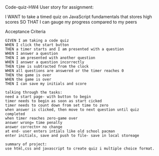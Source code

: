Code-quiz-HW4
User story for assignment:

I WANT to take a timed quiz on JavaScript fundamentals that stores high scores
SO THAT I can gauge my progress compared to my peers

Acceptance Criteria

```
GIVEN I am taking a code quiz
WHEN I click the start button
THEN a timer starts and I am presented with a question
WHEN I answer a question
THEN I am presented with another question
WHEN I answer a question incorrectly
THEN time is subtracted from the clock
WHEN all questions are answered or the timer reaches 0
THEN the game is over
WHEN the game is over
THEN I can save my initials and score

talking through the tasks:
need a start page- with button to begin
timer needs to begin as soon as start cicked
timer needs to count down from set time to zero
when answer is clicked, then move to next question until quiz completed
when timer reaches zero-game over
answer wrong= time penalty
answer correctn+ no change
at end- user enters intials like old school pacman
enter initials, save and push to file- save in local storeage

summary of project:
use html,css and javascript to create quiz i multiple choice format.
